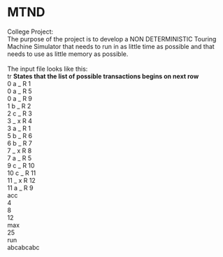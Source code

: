 # MTND
College Project:<br/>
The purpose of the project is to develop a NON DETERMINISTIC Touring Machine Simulator that needs to run in as little time as possible and that needs to use as little memory as possible.<br/>
<br/>
The input file looks like this:<br/>
tr		<b>States that the list of possible transactions begins on next row</b><br/>
0 a _ R 1<br/>
0 a _ R 5<br/>
0 a _ R 9<br/>
1 b _ R 2<br/>
2 c _ R 3<br/>
3 _ x R 4<br/>
3 a _ R 1<br/>
5 b _ R 6<br/>
6 b _ R 7<br/>
7 _ x R 8<br/>
7 a _ R 5<br/>
9 c _ R 10<br/>
10 c _ R 11<br/>
11 _ x R 12<br/>
11 a _ R 9<br/>
acc<br/>
4<br/>
8<br/>
12<br/>
max<br/>
25<br/>
run<br/>
abcabcabc<br/>
